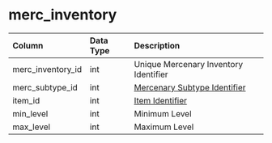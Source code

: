 # merc\_inventory

| Column | Data Type | Description |
| :--- | :--- | :--- |
| merc\_inventory\_id | int | Unique Mercenary Inventory Identifier |
| merc\_subtype\_id | int | [Mercenary Subtype Identifier](merc_subtypes.md) |
| item\_id | int | [Item Identifier](https://github.com/EQEmu/docs-db-schema/tree/e0eb157dbf5563b03c0faf391abc87ec69239f4a/docs/schema/categories/mercenaries/items.md) |
| min\_level | int | Minimum Level |
| max\_level | int | Maximum Level |

